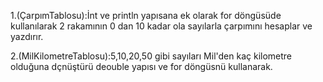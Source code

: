 1.(ÇarpımTablosu):İnt ve println yapısana ek olarak for döngüsüde kullanılarak 2 rakamının 0 dan 10 kadar ola sayılarla çarpımını hesaplar ve yazdırır.

2.(MilKilometreTablosu):5,10,20,50 gibi sayıları Mil'den kaç kilometre olduğuna dçnüştürü deouble yapısı ve for döngüsnü kullanarak.



